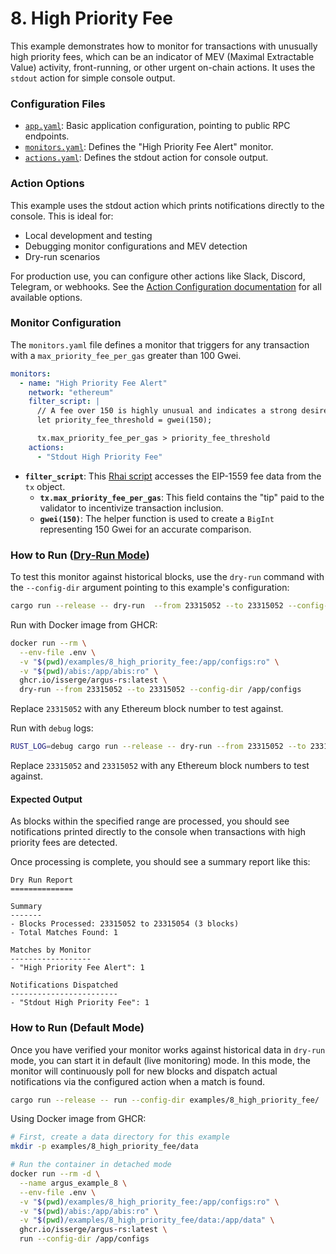 # 8. High Priority Fee

This example demonstrates how to monitor for transactions with unusually high priority fees, which can be an indicator of MEV (Maximal Extractable Value) activity, front-running, or other urgent on-chain actions. It uses the `stdout` action for simple console output.

### Configuration Files

- [`app.yaml`](../../docs/src/user_guide/config_app.md): Basic application configuration, pointing to public RPC endpoints.
- [`monitors.yaml`](../../docs/src/user_guide/config_monitors.md): Defines the "High Priority Fee Alert" monitor.
- [`actions.yaml`](../../docs/src/user_guide/config_actions.md): Defines the stdout action for console output.

### Action Options

This example uses the stdout action which prints notifications directly to the console. This is ideal for:
- Local development and testing
- Debugging monitor configurations and MEV detection
- Dry-run scenarios

For production use, you can configure other actions like Slack, Discord, Telegram, or webhooks. See the [Action Configuration documentation](../../docs/src/user_guide/actions_yaml.md) for all available options.

### Monitor Configuration

The `monitors.yaml` file defines a monitor that triggers for any transaction with a `max_priority_fee_per_gas` greater than 100 Gwei.

```yaml
monitors:
  - name: "High Priority Fee Alert"
    network: "ethereum"
    filter_script: |
      // A fee over 150 is highly unusual and indicates a strong desire for priority inclusion.
      let priority_fee_threshold = gwei(150);

      tx.max_priority_fee_per_gas > priority_fee_threshold
    actions:
      - "Stdout High Priority Fee"
```

- **`filter_script`**: This [Rhai script](../../docs/src/user_guide/rhai_scripts.md) accesses the EIP-1559 fee data from the `tx` object.
    - **`tx.max_priority_fee_per_gas`**: This field contains the "tip" paid to the validator to incentivize transaction inclusion.
    - **`gwei(150)`**: The helper function is used to create a `BigInt` representing 150 Gwei for an accurate comparison.

### How to Run ([Dry-Run Mode](../../docs/src/operations/cli.md#dry-run-mode))

To test this monitor against historical blocks, use the `dry-run` command with the `--config-dir` argument pointing to this example's configuration:

```bash
cargo run --release -- dry-run  --from 23315052 --to 23315052 --config-dir examples/8_high_priority_fee/
```

Run with Docker image from GHCR:

```bash
docker run --rm \
  --env-file .env \
  -v "$(pwd)/examples/8_high_priority_fee:/app/configs:ro" \
  -v "$(pwd)/abis:/app/abis:ro" \
  ghcr.io/isserge/argus-rs:latest \
  dry-run --from 23315052 --to 23315052 --config-dir /app/configs
```

Replace `23315052` with any Ethereum block number to test against.

Run with `debug` logs:

```bash
RUST_LOG=debug cargo run --release -- dry-run --from 23315052 --to 23315052 --config-dir examples/8_high_priority_fee/
```

Replace `23315052` and `23315052` with any Ethereum block numbers to test against.


#### Expected Output

As blocks within the specified range are processed, you should see notifications printed directly to the console when transactions with high priority fees are detected.

Once processing is complete, you should see a summary report like this:

```
Dry Run Report
==============

Summary
-------
- Blocks Processed: 23315052 to 23315054 (3 blocks)
- Total Matches Found: 1

Matches by Monitor
------------------
- "High Priority Fee Alert": 1

Notifications Dispatched
------------------------
- "Stdout High Priority Fee": 1
```


### How to Run (Default Mode)

Once you have verified your monitor works against historical data in `dry-run` mode, you can start it in default (live monitoring) mode. In this mode, the monitor will continuously poll for new blocks and dispatch actual notifications via the configured action when a match is found.

```bash
cargo run --release -- run --config-dir examples/8_high_priority_fee/
```

Using Docker image from GHCR:

```bash
# First, create a data directory for this example
mkdir -p examples/8_high_priority_fee/data

# Run the container in detached mode
docker run --rm -d \
  --name argus_example_8 \
  --env-file .env \
  -v "$(pwd)/examples/8_high_priority_fee:/app/configs:ro" \
  -v "$(pwd)/abis:/app/abis:ro" \
  -v "$(pwd)/examples/8_high_priority_fee/data:/app/data" \
  ghcr.io/isserge/argus-rs:latest \
  run --config-dir /app/configs
```
